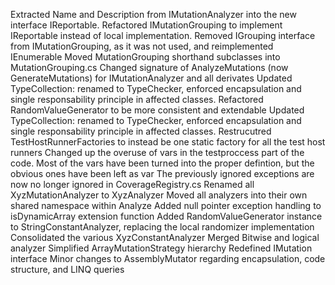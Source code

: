 Extracted Name and Description from IMutationAnalyzer into the new interface IReportable.
Refactored IMutationGrouping to implement IReportable instead of local implementation.
Removed IGrouping interface from IMutationGrouping, as it was not used, and reimplemented IEnumerable
Moved MutationGrouping shorthand subclasses into MutationGrouping.cs
Changed signature of AnalyzeMutations (now GenerateMutations) for IMutationAnalyzer and all derivates
Updated TypeCollection: renamed to TypeChecker, enforced encapsulation and single responsability principle in affected classes.
Refactored RandomValueGenerator to be more consistent and extendable
Updated TypeCollection: renamed to TypeChecker, enforced encapsulation and single responsability principle in affected classes.
Restrucutred TestHostRunnerFactories to instead be one static factory for all the test host runners
Changed up the overuse of vars in the testproccess part of the code. Most of the vars have been turned into the proper defintion, but the obvious ones have been left as var
The previously ignored exceptions are now no longer ignored in CoverageRegistry.cs 
Renamed all XyzMutationAnalyzer to XyzAnalyzer
Moved all analyzers into their own shared namespace within Analyze
Added null pointer exception handling to isDynamicArray extension function
Added RandomValueGenerator instance to StringConstantAnalyzer, replacing the local randomizer implementation
Consolidated the various XyzConstantAnalyzer
Merged Bitwise and logical analyzer
Simplified ArrayMutationStrategy hierarchy
Redefined IMutation interface
Minor changes to AssemblyMutator regarding encapsulation, code structure, and LINQ queries